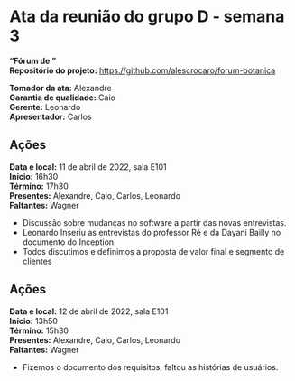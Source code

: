 # Ata da reunião do grupo D - semana 3
**“Fórum de ”**\
**Repositório do projeto:** https://github.com/alescrocaro/forum-botanica

**Tomador da ata:** Alexandre \
**Garantia de qualidade:** Caio \
**Gerente:** Leonardo \
**Apresentador:** Carlos

## Ações
**Data e local:** 11 de abril de 2022, sala E101\
**Início:** 16h30 \
**Término:** 17h30 \
**Presentes:** Alexandre, Caio, Carlos, Leonardo\
**Faltantes:** Wagner

- Discussão sobre mudanças no software a partir das novas entrevistas.
- Leonardo Inseriu as entrevistas do professor Ré e da Dayani Bailly no documento do Inception.
- Todos discutimos e definimos a proposta de valor final e segmento de clientes

## Ações
**Data e local:** 12 de abril de 2022, sala E101\
**Início:** 13h50 \
**Término:** 15h30 \
**Presentes:** Alexandre, Caio, Carlos, Leonardo\
**Faltantes:** Wagner

- Fizemos o documento dos requisitos, faltou as histórias de usuários.

